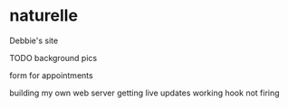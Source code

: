 # naturelle
Debbie's site

TODO 
background pics

form for appointments

building my own web server
getting live updates working
hook not firing
